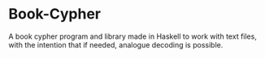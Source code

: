 # Book-Cypher
A book cypher program and library made in Haskell to work with text files, with the intention that if needed, analogue decoding is possible.

